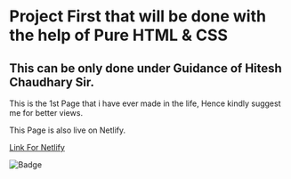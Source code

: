 # Project First that will be done with the help of Pure HTML & CSS 
## This can be only done under Guidance of Hitesh Chaudhary Sir.

This is the 1st Page that i have ever made in the life, Hence kindly suggest me 
for better views.

This Page is also live on Netlify.

[Link For Netlify](https://1st-project-paragsawai.netlify.app/) 

![Badge](https://img.shields.io/badge/Projects%20of-HTML%20%26%20CSS-brightgreen)
